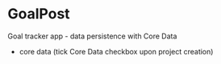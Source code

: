 # GoalPost
Goal tracker app - data persistence with Core Data

- core data (tick Core Data checkbox upon project creation)
